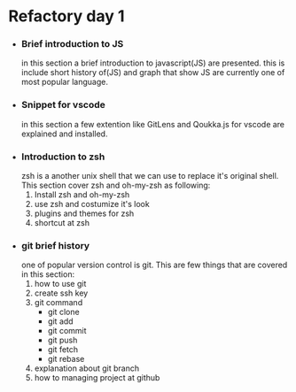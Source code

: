 # Refactory day 1

* ### Brief introduction to JS
  in this section a brief introduction to javascript(JS) are presented. this is include short history of(JS) and graph that show JS are currently one of most popular language.
* ### Snippet for vscode
  in this section a few extention like GitLens and Qoukka.js for vscode are explained and installed. 
* ### Introduction to zsh
  zsh is a another unix shell that we can use to replace it's original shell. This section cover zsh and oh-my-zsh as following: 
  1. Install zsh and oh-my-zsh
  2. use zsh and costumize it's look
  3. plugins and themes for zsh
  4. shortcut at zsh
* ### git brief history
  one of popular version control is git. This are few things that are covered in this section:
  1. how to use git
  2. create ssh key
  3. git command
     - git clone
     - git add
     - git commit
     - git push
     - git fetch
     - git rebase
  4. explanation about git branch
  5. how to managing project at github